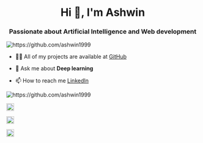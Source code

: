 <h1 align="center">Hi 👋, I'm Ashwin</h1>

<h3 align="center">Passionate about Artificial Intelligence and Web development</h3>

<p align="left"> <img src="https://komarev.com/ghpvc/?username=ashwin1999" alt="https://github.com/ashwin1999" /> </p>

- 👨‍💻 All of my projects are available at [GitHub](https://github.com/ashwin1999)

- 💬 Ask me about **Deep learning**

- 📫 How to reach me [LinkedIn](https://www.linkedin.com/in/ashwin-bala1999/)

<img src="https://github-readme-stats.vercel.app/api?username=ashwin1999&show_icons=true" alt="https://github.com/ashwin1999" /> </p>

<p align="center">

<a href="https://twitter.com/AshwinBala14" target="blank"><img align="center" src="https://cdn.jsdelivr.net/npm/simple-icons@3.0.1/icons/twitter.svg" alt="https://twitter.com/AshwinBala14" height="20" width="20" /></a>

<a href="https://linkedin.com/in/ashwin-bala1999/" target="blank"><img align="center" src="https://cdn.jsdelivr.net/npm/simple-icons@3.0.1/icons/linkedin.svg" alt="https://www.linkedin.com/in/ashwin-bala1999/" height="20" width="20" /></a>
  
<a href="https://kaggle.com/ashwinbala1999" target="blank"><img align="center" src="https://cdn.jsdelivr.net/npm/simple-icons@3.0.1/icons/kaggle.svg" alt="https://www.kaggle.com/ashwinbala1999" height="20" width="20" /></a>

</p>
